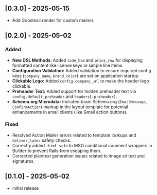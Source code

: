 ## [0.3.0] - 2025-05-15
- Add Goodmail.render for custom mailers

## [0.2.0] - 2025-05-02

### Added

- **New DSL Methods:** Added `code_box` and `price_row` for displaying formatted content like license keys or simple line items.
- **Configuration Validation:** Added validation to ensure required config keys (`company_name`, `brand_color`) are set on application startup.
- **Clickable Logo:** Added `config.company_url` to make the header logo clickable.
- **Preheader Text:** Added support for hidden preheader text via `config.default_preheader` and `headers[:preheader]`.
- **Schema.org Microdata:** Included basic Schema.org (`EmailMessage`, `ConfirmAction`) markup in the layout template for potential enhancements in email clients (like Gmail action buttons).

### Fixed

- Resolved Action Mailer errors related to template lookups and `deliver_later` safety checks.
- Correctly added `.html_safe` to MSO conditional comment wrappers in Builder to prevent Rails from escaping them.
- Corrected plaintext generation issues related to image alt text and signatures.

## [0.1.0] - 2025-05-02

- Initial release
